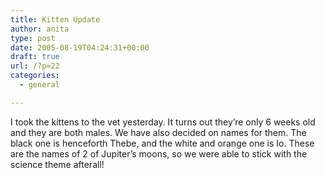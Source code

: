 ```yaml
---
title: Kitten Update
author: anita
type: post
date: 2005-08-19T04:24:31+00:00
draft: true
url: /?p=22
categories:
  - general

---
```

I took the kittens to the vet yesterday. It turns out they&#8217;re only 6 weeks old and they are both males. We have also decided on names for them. The black one is henceforth Thebe, and the white and orange one is Io. These are the names of 2 of Jupiter&#8217;s moons, so we were able to stick with the science theme afterall!

